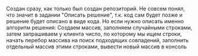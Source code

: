 Создан сразу, как только был создан репозиторий.
Не совсем понял, что значит в задании "Описать решение", т.к. код сам будет позже и решение будет описано в виде кода.
Но если нужно описать именно алгоритм решения:
Создаем массив, заполняем случайными строками, затем запрашиваем у клиента число, по которому мы ищем строки, начать перебор массива на поиск подходящих совпадений, заполнить отдельный массив этими строками, вывести новый массив в консоль
